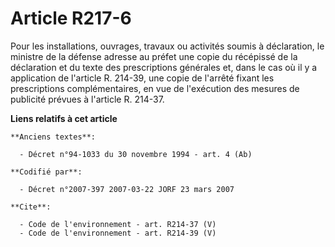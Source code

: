# Article R217-6

Pour les installations, ouvrages, travaux ou activités soumis à déclaration, le ministre de la défense adresse au préfet une
copie du récépissé de la déclaration et du texte des prescriptions générales et, dans le cas où il y a application de
l'article R. 214-39, une copie de l'arrêté fixant les prescriptions complémentaires, en vue de l'exécution des mesures de
publicité prévues à l'article R. 214-37.

**Liens relatifs à cet article**

	**Anciens textes**:

	  - Décret n°94-1033 du 30 novembre 1994 - art. 4 (Ab)

	**Codifié par**:

	  - Décret n°2007-397 2007-03-22 JORF 23 mars 2007

	**Cite**:

	  - Code de l'environnement - art. R214-37 (V)
	  - Code de l'environnement - art. R214-39 (V)
